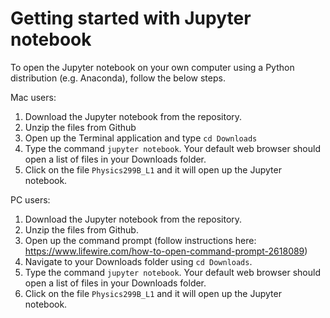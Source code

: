 # Getting started with Jupyter notebook
To open the Jupyter notebook on your own computer using a Python distribution (e.g. Anaconda), follow the below steps. 

Mac users: 
1. Download the Jupyter notebook from the repository. 
2. Unzip the files from Github
2. Open up the Terminal application and type `cd Downloads`
3. Type the command `jupyter notebook`. Your default web browser should open a list of files in your Downloads folder.
4. Click on the file `Physics299B_L1` and it will open up the Jupyter notebook. 

PC users:
1. Download the Jupyter notebook from the repository.
2. Unzip the files from Github.
2. Open up the command prompt (follow instructions here: https://www.lifewire.com/how-to-open-command-prompt-2618089)
3. Navigate to your Downloads folder using `cd Downloads`.
4. Type the command `jupyter notebook`. Your default web browser should open a list of files in your Downloads folder.
5. Click on the file `Physics299B_L1` and it will open up the Jupyter notebook.
